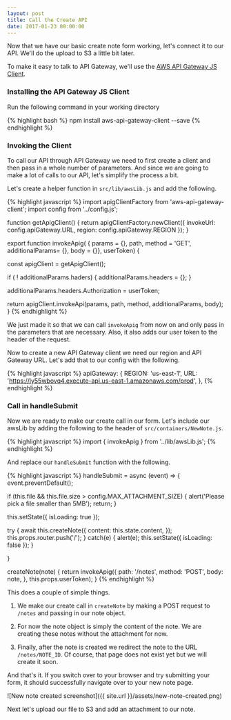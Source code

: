 ```yaml
---
layout: post
title: Call the Create API
date: 2017-01-23 00:00:00
---
```


Now that we have our basic create note form working, let's connect it to our API. We'll do the upload to S3 a little bit later.

To make it easy to talk to API Gateway, we'll use the [AWS API Gateway JS Client](https://github.com/kndt84/aws-api-gateway-client).

### Installing the API Gateway JS Client

Run the following command in your working directory

{% highlight bash %}
npm install aws-api-gateway-client --save
{% endhighlight %}

### Invoking the Client

To call our API through API Gateway we need to first create a client and then pass in a whole number of parameters. And since we are going to make a lot of calls to our API, let's simplify the process a bit.

Let's create a helper function in `src/lib/awsLib.js` and add the following.

{% highlight javascript %}
import apigClientFactory from 'aws-api-gateway-client';
import config from '../config.js';

function getApigClient() {
  return apigClientFactory.newClient({
    invokeUrl: config.apiGateway.URL,
    region: config.apiGateway.REGION
  });
}

export function invokeApig(
  { params = {},
    path,
    method = 'GET',
    additionalParams= {},
    body = {}}, userToken) {

  const apigClient = getApigClient();

  if ( ! additionalParams.haders) {
    additionalParams.headers = {};
  }

  additionalParams.headers.Authorization = userToken;

  return apigClient.invokeApi(params, path, method, additionalParams, body);
}
{% endhighlight %}

We just made it so that we can call `invokeApig` from now on and only pass in the parameters that are necessary. Also, it also adds our user token to the header of the request.

Now to create a new API Gateway client we need our region and API Gateway URL. Let's add that to our config with the following.

{% highlight javascript %}
apiGateway: {
  REGION: 'us-east-1',
  URL: 'https://ly55wbovq4.execute-api.us-east-1.amazonaws.com/prod',
},
{% endhighlight %}

### Call in handleSubmit

Now we are ready to make our create call in our form. Let's include our awsLib by adding the following to the header of `src/containers/NewNote.js`.

{% highlight javascript %}
import { invokeApig } from '../lib/awsLib.js';
{% endhighlight %}

And replace our `handleSubmit` function with the following.


{% highlight javascript %}
handleSubmit = async (event) => {
  event.preventDefault();

  if (this.file && this.file.size > config.MAX_ATTACHMENT_SIZE) {
    alert('Please pick a file smaller than 5MB');
    return;
  }

  this.setState({ isLoading: true });

  try {
    await this.createNote({
      content: this.state.content,
    });
    this.props.router.push('/');
  }
  catch(e) {
    alert(e);
    this.setState({ isLoading: false });
  }

}

createNote(note) {
  return invokeApig({
    path: '/notes',
    method: 'POST',
    body: note,
  }, this.props.userToken);
}
{% endhighlight %}

This does a couple of simple things.

1. We make our create call in `createNote` by making a POST request to `/notes` and passing in our note object.

2. For now the note object is simply the content of the note. We are creating these notes without the attachment for now.

3. Finally, after the note is created we redirect the note to the URL `/notes/NOTE_ID`. Of course, that page does not exist yet but we will create it soon.

And that's it. If you switch over to your browser and try submitting your form, it should successfully navigate over to your new note page.

![New note created screenshot]({{ site.url }}/assets/new-note-created.png)

Next let's upload our file to S3 and add an attachment to our note.



